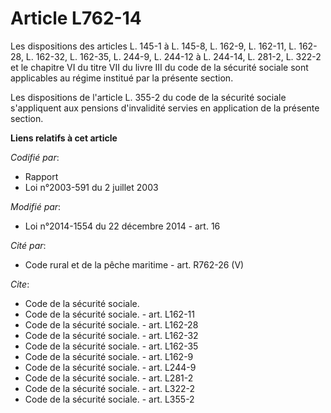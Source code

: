# Article L762-14

Les dispositions des articles L. 145-1 à L. 145-8, L. 162-9, L. 162-11, L. 162-28, L. 162-32, L. 162-35, L. 244-9, L. 244-12
à L. 244-14, L. 281-2, L. 322-2 et le chapitre VI du titre VII du livre III du code de la sécurité sociale sont applicables
au régime institué par la présente section.

Les dispositions de l'article L. 355-2 du code de la sécurité sociale s'appliquent aux pensions d'invalidité servies en
application de la présente section.

**Liens relatifs à cet article**

_Codifié par_:

  - Rapport
  - Loi n°2003-591 du 2 juillet 2003

_Modifié par_:

  - Loi n°2014-1554 du 22 décembre 2014 - art. 16

_Cité par_:

  - Code rural et de la pêche maritime - art. R762-26 (V)

_Cite_:

  - Code de la sécurité sociale.
  - Code de la sécurité sociale. - art. L162-11
  - Code de la sécurité sociale. - art. L162-28
  - Code de la sécurité sociale. - art. L162-32
  - Code de la sécurité sociale. - art. L162-35
  - Code de la sécurité sociale. - art. L162-9
  - Code de la sécurité sociale. - art. L244-9
  - Code de la sécurité sociale. - art. L281-2
  - Code de la sécurité sociale. - art. L322-2
  - Code de la sécurité sociale. - art. L355-2
